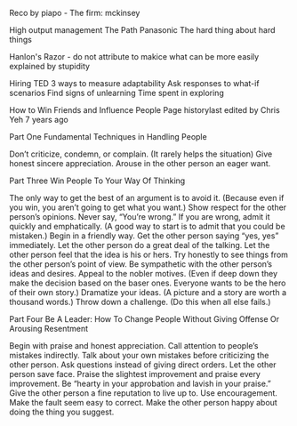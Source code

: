 Reco by piapo - The firm: mckinsey

High output management
The Path Panasonic
The hard thing about hard things

Hanlon's Razor - do not attribute to makice what can be more easily explained by stupidity

Hiring
TED 3 ways to measure adaptability
Ask responses to what-if scenarios
Find signs of unlearning
Time spent in exploring

How to Win Friends and Influence People
Page historylast edited by Chris Yeh 7 years ago

Part One
Fundamental Techniques in Handling People

Don’t criticize, condemn, or complain. (It rarely helps the situation)
Give honest sincere appreciation.
Arouse in the other person an eager want.

Part Three
Win People To Your Way Of Thinking

The only way to get the best of an argument is to avoid it. (Because even if you win, you aren’t going to get what you want.)
Show respect for the other person’s opinions. Never say, “You’re wrong.”
If you are wrong, admit it quickly and emphatically. (A good way to start is to admit that you could be mistaken.)
Begin in a friendly way.
Get the other person saying “yes, yes” immediately.
Let the other person do a great deal of the talking.
Let the other person feel that the idea is his or hers.
Try honestly to see things from the other person’s point of view.
Be sympathetic with the other person’s ideas and desires.
Appeal to the nobler motives. (Even if deep down they make the decision based on the baser ones. Everyone wants to be the hero of their own story.)
Dramatize your ideas. (A picture and a story are worth a thousand words.)
Throw down a challenge. (Do this when all else fails.) 

Part Four
Be A Leader: How To Change People Without Giving Offense Or Arousing Resentment

Begin with praise and honest appreciation.
Call attention to people’s mistakes indirectly.
Talk about your own mistakes before criticizing the other person.
Ask questions instead of giving direct orders.
Let the other person save face.
Praise the slightest improvement and praise every improvement. Be “hearty in your approbation and lavish in your praise.”
Give the other person a fine reputation to live up to.
Use encouragement. Make the fault seem easy to correct.
Make the other person happy about doing the thing you suggest.


